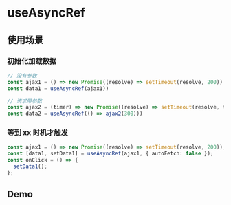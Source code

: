 # useAsyncRef

## 使用场景

### 初始化加载数据

```ts
// 没有参数
const ajax1 = () => new Promise((resolve) => setTimeout(resolve, 200))
const data1 = useAsyncRef(ajax1))

// 请求带参数
const ajax2 = (timer) => new Promise((resolve) => setTimeout(resolve, timer))
const data2 = useAsyncRef(() => ajax2(300)))
```

### 等到 xx 时机才触发

```ts
const ajax1 = () => new Promise((resolve) => setTimeout(resolve, 200));
const [data1, setData1] = useAsyncRef(ajax1, { autoFetch: false });
const onClick = () => {
  setData1();
};
```

## Demo

<preview path="./use-async-ref-demo.vue" title="基本使用"></preview>
